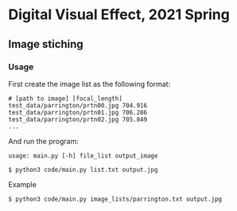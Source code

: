 # Digital Visual Effect, 2021 Spring
## Image stiching

### Usage

First create the image list as the following format:

```
# [path to image] [focal_length]
test_data/parrington/prtn00.jpg 704.916
test_data/parrington/prtn01.jpg 706.286
test_data/parrington/prtn02.jpg 705.849
...

```
And run the program:

`usage: main.py [-h] file_list output_image`

```
$ python3 code/main.py list.txt output.jpg
```

Example

```
$ python3 code/main.py image_lists/parrington.txt output.jpg
```
